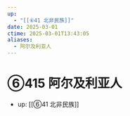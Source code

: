 ```yaml
---
up:
  - "[[⑥41 北非民族]]"
date: 2025-03-01
ctime: 2025-03-01T13:43:05
aliases:
  - 阿尔及利亚人
---
```


# ⑥415 阿尔及利亚人

- up: [[⑥41 北非民族]]

